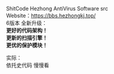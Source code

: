 ShitCode
Hezhong AntiVirus Software src  
Website：https://bbs.hezhongkj.top/  
6版本 全新升级：  
**更好的代码架构！**  
**更新的扫描引擎！**  
**更优的保护模块！**  

实际：  
依托史代码 慢慢看
  

